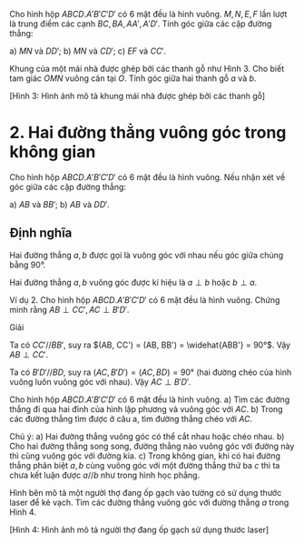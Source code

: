 Cho hình hộp $ABCD.A'B'C'D'$ có 6 mặt đều là hình vuông. $M, N, E, F$ lần lượt là trung điểm các cạnh $BC, BA, AA', A'D'$. Tính góc giữa các cặp đường thẳng:

a) $MN$ và $DD'$;    b) $MN$ và $CD'$;    c) $EF$ và $CC'$.

Khung của một mái nhà được ghép bởi các thanh gỗ như Hình 3. Cho biết tam giác $OMN$ vuông cân tại $O$. Tính góc giữa hai thanh gỗ $a$ và $b$.

[Hình 3: Hình ảnh mô tả khung mái nhà được ghép bởi các thanh gỗ]

# 2. Hai đường thẳng vuông góc trong không gian

Cho hình hộp $ABCD.A'B'C'D'$ có 6 mặt đều là hình vuông. Nếu nhận xét về góc giữa các cặp đường thẳng:

a) $AB$ và $BB'$;    b) $AB$ và $DD'$.

## Định nghĩa

Hai đường thẳng $a, b$ được gọi là vuông góc với nhau nếu góc giữa chúng bằng 90°.

Hai đường thẳng $a, b$ vuông góc được kí hiệu là $a \perp b$ hoặc $b \perp a$.

Ví dụ 2. Cho hình hộp $ABCD.A'B'C'D'$ có 6 mặt đều là hình vuông. Chứng minh rằng $AB \perp CC', AC \perp B'D'$.

Giải

Ta có $CC' // BB'$, suy ra $(AB, CC') = (AB, BB') = \widehat{ABB'} = 90°$. Vậy $AB \perp CC'$.

Ta có $B'D' // BD$, suy ra $(AC, B'D') = (AC, BD) = 90°$ (hai đường chéo của hình vuông luôn vuông góc với nhau). Vậy $AC \perp B'D'$.

Cho hình hộp $ABCD.A'B'C'D'$ có 6 mặt đều là hình vuông.
a) Tìm các đường thẳng đi qua hai đỉnh của hình lập phương và vuông góc với $AC$.
b) Trong các đường thẳng tìm được ở câu a, tìm đường thẳng chéo với $AC$.

Chú ý:
a) Hai đường thẳng vuông góc có thể cắt nhau hoặc chéo nhau.
b) Cho hai đường thẳng song song, đường thẳng nào vuông góc với đường này thì cũng vuông góc với đường kia.
c) Trong không gian, khi có hai đường thẳng phân biệt $a, b$ cùng vuông góc với một đường thẳng thứ ba $c$ thì ta chưa kết luận được $a // b$ như trong hình học phẳng.

Hình bên mô tả một người thợ đang ốp gạch vào tường có sử dụng thước laser để kẻ vạch. Tìm các đường thẳng vuông góc với đường thẳng $a$ trong Hình 4.

[Hình 4: Hình ảnh mô tả người thợ đang ốp gạch sử dụng thước laser]
